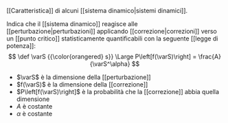 [[Caratteristica]] di alcuni [[sistema dinamico|sistemi dinamici]].

Indica che il [[sistema dinamico]] reagisce alle [[perturbazione|perturbazioni]] applicando [[correzione|correzioni]] verso un [[punto critico]] statisticamente quantificabili con la seguente [[legge di potenza]]:
$$
\def \varS {{\color{orangered} s}}
\Large
P\left[f(\varS)\right] =
\frac{A}{\varS^\alpha}
$$

- $\varS$ è la dimensione della [[perturbazione]]
- $f(\varS)$ è la dimensione della [[correzione]]
- $P\left[f(\varS)\right]$ è la probabilità che la [[correzione]] abbia quella dimensione
- $A$ è costante
- $\alpha$ è costante
